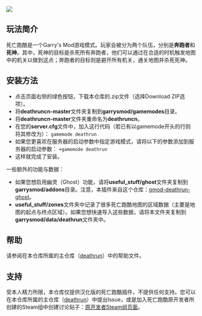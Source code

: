 
![](http://i.imgur.com/3mXgadr.png)


## 玩法简介

死亡跑酷是一个Garry's Mod游戏模式。玩家会被分为两个队伍，分别是**奔跑者**和**死神**。其中，死神的目标是杀死所有奔跑者，他们可以通过在合适的时机触发地图中的机关以做到这点；奔跑者的目标则是避开所有机关，通关地图并杀死死神。  

## 安装方法
* 点击页面右侧的绿色按钮，下载本仓库的.zip文件（选择Download ZIP选项）。
* 将**deathruncn-master**文件夹复制到**garrysmod/gamemodes**目录。
* 将**deathruncn-master**文件夹重命名为**deathruncn**。
* 在您的**server.cfg**文件中，加入这行代码（若已有以gamemode开头的行则将其修改为）：
```gamemode deathrun```
* 如果您更喜欢在服务器的启动参数中指定游戏模式，请将以下的参数添加到服务器的启动参数：
```+gamemode deathrun```
* 这样就完成了安装。  
  
一些额外的功能与数据：  
* 如果您想启用幽灵（Ghost）功能，请将**useful_stuff/ghost**文件夹复制到**garrysmod/addons**目录。注意，本插件来自这个仓库：[gmod-deathrun-ghost](https://github.com/ceifa/gmod-deathrun-ghost)。
* **useful_stuff/zones**文件夹中记录了很多死亡跑酷地图的区域数据（主要是地图的起点与终点区域）。如果您想快速导入这些数据，请将本文件夹复制到**garrysmod/data/deathrun**文件夹中。

## 帮助  
请参阅在本仓库所属的主仓库（[deathrun](https://github.com/Arizard/deathrun)）中的帮助文件。

## 支持
受本人精力所限，本仓库仅提供汉化版的死亡跑酷插件，不提供任何支持。您可以在本仓库所属的主仓库（[deathrun](https://github.com/Arizard/deathrun)）中提出Issue，或是加入死亡跑酷原开发者所创建的Steam组中创建讨论贴子：[原开发者Steam组页面](http://steamcommunity.com/groups/vhs7)。

